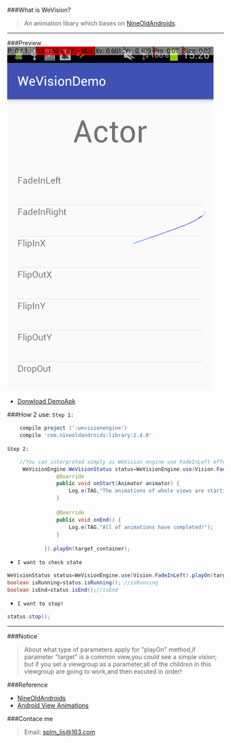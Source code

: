 ###What is WeVision?
> An animation libary which bases on [NineOldAndroids](https://github.com/JakeWharton/NineOldAndroids).

------------------------

###Preview
![](https://github.com/splm/WeVision/blob/master/device-2016-11-04-152307.png)
- [Donwload DemoApk](https://github.com/splm/WeVision/blob/master/wevision-demo.apk)

###How 2 use:
`Step 1:`
```gradle
    compile project (':wevisionengine')
    compile 'com.nineoldandroids:library:2.4.0'
```

`Step 2:`

```java
    //You can interpreted simply as WeVision engine use FadeInLeft effection on target view.
     WeVisionEngine.WeVisionStatus status=WeVisionEngine.use(Vision.FadeInLeft).addListener(new AbsBaseAnimation.WeVisionAnimatorListener() {
                @Override
                public void onStart(Animator animator) {
                    Log.e(TAG,"The animations of whole views are starting!");
                }

                @Override
                public void onEnd() {
                    Log.e(TAG,"All of animations have completed!");
                }

            }).playOn(target_container);
```

- `I want to check state`

```java
WeVisionStatus status=WeVisionEngine.use(Vision.FadeInLeft).playOn(targetView);
boolean isRunning=status.isRunning(); //isRunning
boolean isEnd=status.isEnd();//isEnd
```

- `I want to stop!`

```java
status.stop();
```

-------------------------

###Notice`
> About what type of parameters apply for "playOn" method,if parameter "target" is a common view,you could see a simple vision;
> but if you set a viewgroup as a parameter,all of the children in this viewgroup are going to work,and then excuted in order!

###Reference
- [NineOldAndroids](https://github.com/JakeWharton/NineOldAndroids)
- [Android View Animations](https://github.com/daimajia/AndroidViewAnimations)

###Contace me
> Email: splm_lis@163.com
